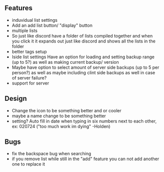 ## Features
- induvidual list settings
- Add an add list button/ "display" button
- multiple lists
- So just like discord have a folder of lists compiled together and when you click it it expands out just like discord and shows all the lists in the folder
- better tags setup
- Iside list settings Have an option for loading and setting backup range (up to 5?) as well as making current backup/ version
- Maybe have option to select amount of server side backups (up to 5 per person?) as well as maybe including clint side backups as well in case of server failure?
- support for server


## Design
- Change the icon to be something better and or cooler
- maybe a name change to be something better
- setting? Auto fill in date when typing in six numbers next to each other, ex: 020724 ("too much work im dying" -Holden)


## Bugs
- fix the backspace bug when searching
- if you remove list while still in the "add" feature you can not add another one to replace it

